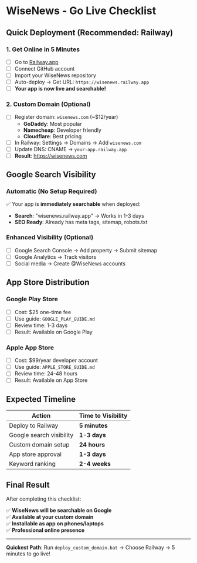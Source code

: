 # WiseNews - Go Live Checklist

## Quick Deployment (Recommended: Railway)

### 1. **Get Online in 5 Minutes**
- [ ] Go to [Railway.app](https://railway.app)
- [ ] Connect GitHub account
- [ ] Import your WiseNews repository
- [ ] Auto-deploy → Get URL: `https://wisenews.railway.app`
- [ ] **Your app is now live and searchable!**

### 2. **Custom Domain (Optional)**
- [ ] Register domain: `wisenews.com` (~$12/year)
  - **GoDaddy**: Most popular
  - **Namecheap**: Developer friendly  
  - **Cloudflare**: Best pricing
- [ ] In Railway: Settings → Domains → Add `wisenews.com`
- [ ] Update DNS: CNAME → `your-app.railway.app`
- [ ] **Result**: https://wisenews.com

## Google Search Visibility

### Automatic (No Setup Required)
✅ Your app is **immediately searchable** when deployed:
- **Search**: "wisenews.railway.app" → Works in 1-3 days
- **SEO Ready**: Already has meta tags, sitemap, robots.txt

### Enhanced Visibility (Optional)
- [ ] Google Search Console → Add property → Submit sitemap
- [ ] Google Analytics → Track visitors
- [ ] Social media → Create @WiseNews accounts

## App Store Distribution

### Google Play Store
- [ ] Cost: $25 one-time fee
- [ ] Use guide: `GOOGLE_PLAY_GUIDE.md`
- [ ] Review time: 1-3 days
- [ ] Result: Available on Google Play

### Apple App Store  
- [ ] Cost: $99/year developer account
- [ ] Use guide: `APPLE_STORE_GUIDE.md`
- [ ] Review time: 24-48 hours
- [ ] Result: Available on App Store

## Expected Timeline

| Action | Time to Visibility |
|--------|-------------------|
| Deploy to Railway | **5 minutes** |
| Google search visibility | **1-3 days** |
| Custom domain setup | **24 hours** |
| App store approval | **1-3 days** |
| Keyword ranking | **2-4 weeks** |

## Final Result

After completing this checklist:

✅ **WiseNews will be searchable on Google**  
✅ **Available at your custom domain**  
✅ **Installable as app on phones/laptops**  
✅ **Professional online presence**

---

**Quickest Path**: Run `deploy_custom_domain.bat` → Choose Railway → 5 minutes to go live!
